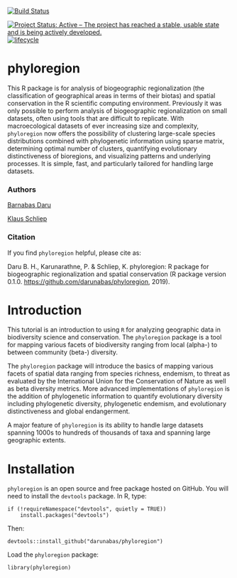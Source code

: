 [![Build Status](https://travis-ci.org/darunabas/phyloregion.svg?branch=master)](https://travis-ci.org/darunabas/phyloregion)

[![Project Status: Active – The project has reached a stable, usable state and is being actively developed.](http://www.repostatus.org/badges/latest/active.svg)](http://www.repostatus.org/#active)
[![lifecycle](https://img.shields.io/badge/lifecycle-experimental-orange.svg)](https://www.tidyverse.org/lifecycle/#experimental)

# phyloregion
This R package is for analysis of biogeographic regionalization (the classification of geographical areas in terms of their biotas) and spatial conservation in the R scientific computing environment. Previously it was only possible to perform analysis of biogeographic regionalization on small datasets, often using tools that are difficult to replicate. With macroecological datasets of ever increasing size and complexity, `phyloregion` now offers the possibility of clustering large-scale species distributions combined with phylogenetic information using sparse matrix, determining optimal number of clusters, quantifying evolutionary distinctiveness of bioregions, and visualizing patterns and underlying processes. It is simple, fast, and particularly tailored for handling large datasets.
### Authors
[Barnabas Daru](https://barnabasdaru.com/) 

[Klaus Schliep](https://kschliep.netlify.com/)
### Citation
If you find ```phyloregion``` helpful, please cite as:

Daru B. H., Karunarathne, P. & Schliep, K. phyloregion: R package for biogeographic regionalization and spatial conservation (R package version 0.1.0. https://github.com/darunabas/phyloregion, 2019).

# Introduction
This tutorial is an introduction to using `R` for analyzing geographic data in biodiversity science and conservation. The `phyloregion` package is a tool for mapping various facets of biodiversity ranging from local (alpha-) to between community (beta-) diversity.

The `phyloregion` package will introduce the basics of mapping various facets of spatial data ranging from species richness, endemism, to threat as evaluated by the International Union for the Conservation of Nature as well as beta diversity metrics. More advanced implementations of `phyloregion` is the addition of phylogenetic information to quantify evolutionary diversity including phylogenetic diversity, phylogenetic endemism, and evolutionary distinctiveness and global endangerment.

A major feature of `phyloregion` is its ability to handle large datasets spanning 1000s to hundreds of thousands of taxa and spanning large geographic extents.

# Installation

`phyloregion` is an open source and free package hosted on GitHub. You will need to install the `devtools` package. In R, type:

```
if (!requireNamespace("devtools", quietly = TRUE)) 
    install.packages("devtools") 
```

Then:

```
devtools::install_github("darunabas/phyloregion")
```

Load the `phyloregion` package:

```
library(phyloregion)
```
